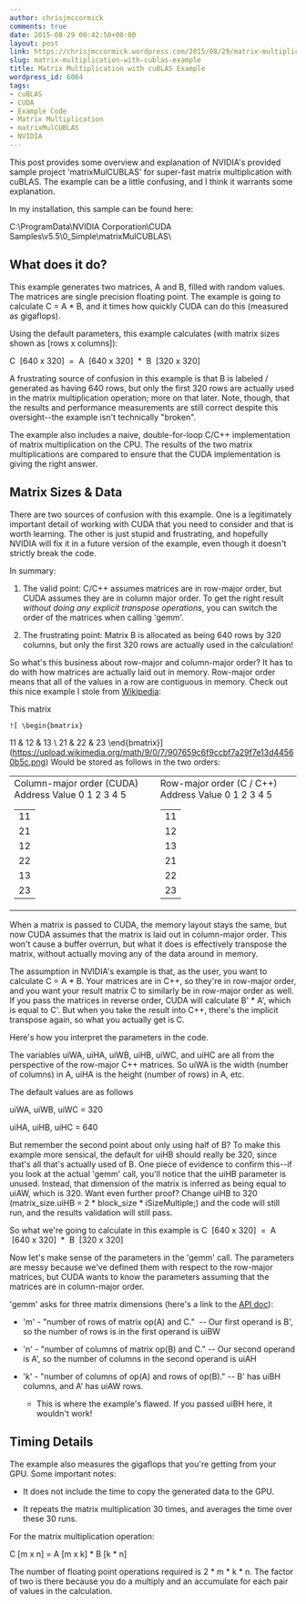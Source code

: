 ```yaml
---
author: chrisjmccormick
comments: true
date: 2015-08-29 00:42:50+00:00
layout: post
link: https://chrisjmccormick.wordpress.com/2015/08/29/matrix-multiplication-with-cublas-example/
slug: matrix-multiplication-with-cublas-example
title: Matrix Multiplication with cuBLAS Example
wordpress_id: 6064
tags:
- cuBLAS
- CUDA
- Example Code
- Matrix Multiplication
- matrixMulCUBLAS
- NVIDIA
---
```


This post provides some overview and explanation of NVIDIA's provided sample project 'matrixMulCUBLAS' for super-fast matrix multiplication with cuBLAS. The example can be a little confusing, and I think it warrants some explanation.

In my installation, this sample can be found here:

C:\ProgramData\NVIDIA Corporation\CUDA Samples\v5.5\0_Simple\matrixMulCUBLAS\


## What does it do?


This example generates two matrices, A and B, filled with random values. The matrices are single precision floating point. The example is going to calculate C = A * B, and it times how quickly CUDA can do this (measured as gigaflops).

Using the default parameters, this example calculates (with matrix sizes shown as [rows x columns]):


C  [640 x 320]  =  A  [640 x 320]  *  B  [320 x 320]


A frustrating source of confusion in this example is that B is labeled / generated as having 640 rows, but only the first 320 rows are actually used in the matrix multiplication operation; more on that later. Note, though, that the results and performance measurements are still correct despite this oversight--the example isn't technically "broken".

The example also includes a naive, double-for-loop C/C++ implementation of matrix multiplication on the CPU. The results of the two matrix multiplications are compared to ensure that the CUDA implementation is giving the right answer.


## Matrix Sizes & Data


There are two sources of confusion with this example. One is a legitimately important detail of working with CUDA that you need to consider and that is worth learning. The other is just stupid and frustrating, and hopefully NVIDIA will fix it in a future version of the example, even though it doesn't strictly break the code.

In summary:



	
  1. The valid point: C/C++ assumes matrices are in row-major order, but CUDA assumes they are in column major order. To get the right result _without doing any explicit transpose operations_, you can switch the order of the matrices when calling 'gemm'.

	
  2. The frustrating point: Matrix B is allocated as being 640 rows by 320 columns, but only the first 320 rows are actually used in the calculation!


So what's this business about row-major and column-major order? It has to do with how matrices are actually laid out in memory. Row-major order means that all of the values in a row are contiguous in memory. Check out this nice example I stole from [Wikipedia](https://en.wikipedia.org/wiki/Row-major_order#Explanation_and_example):

This matrix



    ![ \begin{bmatrix}
11 & 12 & 13 \\
21 & 22 & 23 \end{bmatrix}](https://upload.wikimedia.org/math/9/0/7/907659c6f9ccbf7a29f7e13d44560b5c.png)
Would be stored as follows in the two orders:
<table class="multicol" >
<tbody >
<tr >

<td >
<table class="wikitable" >Column-major order (CUDA)
<tbody >
<tr >
Address
Value
</tr>
<tr >
0

<td >11
</td>
</tr>
<tr >
1

<td >21
</td>
</tr>
<tr >
2

<td >12
</td>
</tr>
<tr >
3

<td >22
</td>
</tr>
<tr >
4

<td >13
</td>
</tr>
<tr >
5

<td >23
</td>
</tr>
</tbody>
</table>

</td>

<td >
<table class="wikitable" >Row-major order
(C / C++)
<tbody >
<tr >
Address
Value
</tr>
<tr >
0

<td >11
</td>
</tr>
<tr >
1

<td >12
</td>
</tr>
<tr >
2

<td >13
</td>
</tr>
<tr >
3

<td >21
</td>
</tr>
<tr >
4

<td >22
</td>
</tr>
<tr >
5

<td >23
</td>
</tr>
</tbody>
</table>

</td>
</tr>
</tbody>
</table>
When a matrix is passed to CUDA, the memory layout stays the same, but now CUDA assumes that the matrix is laid out in column-major order. This won't cause a buffer overrun, but what it does is effectively transpose the matrix, without actually moving any of the data around in memory.

The assumption in NVIDIA's example is that, as the user, you want to calculate C = A * B. Your matrices are in C++, so they're in row-major order, and you want your result matrix C to similarly be in row-major order as well. If you pass the matrices in reverse order, CUDA will calculate B' * A', which is equal to C'. But when you take the result into C++, there's the implicit transpose again, so what you actually get is C.

Here's how you interpret the parameters in the code.

The variables uiWA, uiHA, uiWB, uiHB, uiWC, and uiHC are all from the perspective of the row-major C++ matrices. So uiWA is the width (number of columns) in A, uiHA is the height (number of rows) in A, etc.

The default values are as follows

uiWA, uiWB, uiWC = 320

uiHA, uiHB, uiHC = 640

But remember the second point about only using half of B? To make this example more sensical, the default for uiHB should really be 320, since that's all that's actually used of B. One piece of evidence to confirm this--if you look at the actual 'gemm' call, you'll notice that the uiHB parameter is unused. Instead, that dimension of the matrix is inferred as being equal to uiAW, which is 320. Want even further proof? Change uiHB to 320 (matrix_size.uiHB = 2 * block_size * iSizeMultiple;) and the code will still run, and the results validation will still pass.

So what we're going to calculate in this example is C  [640 x 320]  =  A  [640 x 320]  *  B  [320 x 320]

Now let's make sense of the parameters in the 'gemm' call. The parameters are messy because we've defined them with respect to the row-major matrices, but CUDA wants to know the parameters assuming that the matrices are in column-major order.

'gemm' asks for three matrix dimensions (here's a link to the [API doc](http://docs.nvidia.com/cuda/cublas/index.html#cublas-lt-t-gt-gemm)):



	
  * 'm' - "number of rows of matrix op(A) and C."  -- Our first operand is B', so the number of rows is in the first operand is uiBW

	
  * 'n' - "number of columns of matrix op(B) and C." -- Our second operand is A', so the number of columns in the second operand is uiAH

	
  * 'k' - "number of columns of op(A) and rows of op(B)." -- B' has uiBH columns, and A' has uiAW rows.

	
    * This is where the example's flawed. If you passed uiBH here, it wouldn't work!








## Timing Details


The example also measures the gigaflops that you're getting from your GPU. Some important notes:



	
  * It does not include the time to copy the generated data to the GPU.

	
  * It repeats the matrix multiplication 30 times, and averages the time over these 30 runs.


For the matrix multiplication operation:

C [m x n] = A [m x k] * B [k * n]

The number of floating point operations required is 2 * m * k * n. The factor of two is there because you do a multiply and an accumulate for each pair of values in the calculation.


